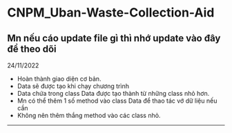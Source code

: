 # CNPM_Uban-Waste-Collection-Aid
Mn nếu cáo update file gì thì nhớ update vào đây để theo dõi
------------------------------------------------------------
24/11/2022
- Hoàn thành giao diện cơ bản.
- Data sẽ được tạo khi chạy chương trình
- Data chứa trong class Data được tạo thành từ những class nhỏ hơn.
- Mn có thể thêm 1 số method vào class Data để thao tác vớ dữ liệu nếu cần
- Không nên thêm thắng method vào các class nhỏ.
------------------------------------------------------------
